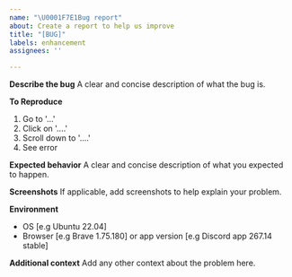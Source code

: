 ```yaml
---
name: "\U0001F7E1Bug report"
about: Create a report to help us improve
title: "[BUG]"
labels: enhancement
assignees: ''

---
```


**Describe the bug**
A clear and concise description of what the bug is.

**To Reproduce**
1. Go to '...'
2. Click on '....'
3. Scroll down to '....'
4. See error

**Expected behavior**
A clear and concise description of what you expected to happen.

**Screenshots**
If applicable, add screenshots to help explain your problem.

**Environment**
- OS [e.g Ubuntu 22.04]
- Browser [e.g Brave 1.75.180] or app version [e.g Discord app 267.14 stable]

**Additional context**
Add any other context about the problem here.
